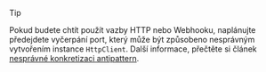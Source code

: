 > [!TIP]
>
> Pokud budete chtít použít vazby HTTP nebo Webhooku, naplánujte předejdete vyčerpání port, který může být způsobeno nesprávným vytvořením instance `HttpClient`. Další informace, přečtěte si článek [nesprávné konkretizaci antipattern](https://docs.microsoft.com/en-us/azure/architecture/antipatterns/improper-instantiation/).
>
